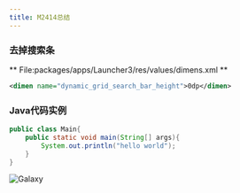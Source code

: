 ```yaml
---
title: M2414总结
---
```


### 去掉搜索条

** File:packages/apps/Launcher3/res/values/dimens.xml **
``` xml
<dimen name="dynamic_grid_search_bar_height">0dp</dimen>
```

### Java代码实例

``` java
public class Main{
    public static void main(String[] args){
        System.out.println("hello world");
    }
}
```

![Galaxy](http://outmre4o7.bkt.clouddn.com/mbuntu%20%284%29.jpg  "galaxy")